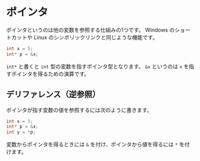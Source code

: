 # ポインタ

ポインタというのは他の変数を参照する仕組みの1つです。
Windows のショートカットや Linux のシンボリックリンクと同じような機能です。

```cpp
int x = 5;
int* p = &x;
```

`int*` と書くと `int` 型の変数を指すポインタ型となります。
`&x` というのは `x` を指すポインタを得るための演算です。

## デリファレンス（逆参照）

ポインタが指す変数の値を参照するには次のように書きます。

```cpp
int x = 5;
int* p = &x;
int y = *p;
```

変数からポインタを得るときには `&` を付け、ポインタから値を得るには `*` を付けます。

